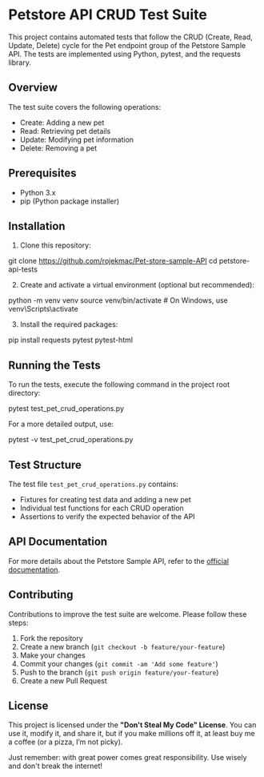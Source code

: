 # Petstore API CRUD Test Suite

This project contains automated tests that follow the CRUD (Create, Read, Update, Delete) cycle for the Pet endpoint group of the Petstore Sample API. The tests are implemented using Python, pytest, and the requests library.

## Overview

The test suite covers the following operations:
- Create: Adding a new pet
- Read: Retrieving pet details
- Update: Modifying pet information
- Delete: Removing a pet

## Prerequisites

- Python 3.x
- pip (Python package installer)

## Installation

1. Clone this repository:

git clone https://github.com/rojekmac/Pet-store-sample-API
cd petstore-api-tests


2. Create and activate a virtual environment (optional but recommended):

python -m venv venv
source venv/bin/activate # On Windows, use venv\Scripts\activate


3. Install the required packages:

pip install requests pytest pytest-html


## Running the Tests

To run the tests, execute the following command in the project root directory:

pytest test_pet_crud_operations.py

For a more detailed output, use:

pytest -v test_pet_crud_operations.py


## Test Structure

The test file `test_pet_crud_operations.py` contains:
- Fixtures for creating test data and adding a new pet
- Individual test functions for each CRUD operation
- Assertions to verify the expected behavior of the API

## API Documentation

For more details about the Petstore Sample API, refer to the [official documentation](https://petstoresampleapi.apimatic.dev/).

## Contributing

Contributions to improve the test suite are welcome. Please follow these steps:
1. Fork the repository
2. Create a new branch (`git checkout -b feature/your-feature`)
3. Make your changes
4. Commit your changes (`git commit -am 'Add some feature'`)
5. Push to the branch (`git push origin feature/your-feature`)
6. Create a new Pull Request

## License

This project is licensed under the **"Don't Steal My Code" License**. You can use it, modify it, and share it, but if you make millions off it, at least buy me a coffee (or a pizza, I’m not picky). 

Just remember: with great power comes great responsibility. Use wisely and don't break the internet!